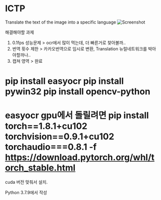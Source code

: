 # ICTP
Translate the text of the image into a specific language
![Screenshot](https://github.com/AjenaEYo/ICTP/blob/develop/example/ictp_first.gif)

해결해야할 과제
1. 0.1fps 성능문제 > ocr에서 많이 먹는데, 더 빠른거로 찾아볼까..
2. 번역 횟수 제한 > 카카오번역으로 임시로 변환, Translation 뉴럴네트워크를 박아야할까나..
3. 캡쳐 영역 > 완료


pip install easyocr
pip install pywin32
pip install opencv-python
===
easyocr gpu에서 돌릴려면
pip install torch==1.8.1+cu102 torchvision==0.9.1+cu102 torchaudio===0.8.1 -f https://download.pytorch.org/whl/torch_stable.html
===
cuda 버전 맞춰서 설치.

Python 3.7.9에서 작성
